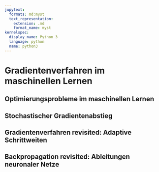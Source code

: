 ```yaml
---
jupytext:
  formats: md:myst
  text_representation:
    extension: .md
    format_name: myst
kernelspec:
  display_name: Python 3
  language: python
  name: python3
---
```


# Gradientenverfahren im maschinellen Lernen

## Optimierungsprobleme im maschinellen Lernen
## Stochastischer Gradientenabstieg
## Gradientenverfahren revisited: Adaptive Schrittweiten
## Backpropagation revisited: Ableitungen neuronaler Netze

